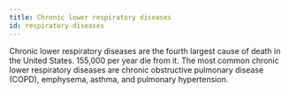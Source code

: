 ```yaml
---
title: Chronic lower respiratory diseases
id: respiratory-diseases
---
```


Chronic lower respiratory diseases are the fourth largest cause of death in the United States. 155,000 per year die from it. The most common chronic lower respiratory diseases are chronic obstructive pulmonary disease (COPD), emphysema, asthma, and pulmonary hypertension.
